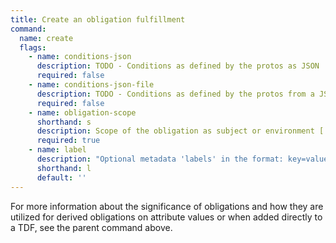 ```yaml
---
title: Create an obligation fulfillment
command:
  name: create
  flags:
    - name: conditions-json
      description: TODO - Conditions as defined by the protos as JSON
      required: false
    - name: conditions-json-file
      description: TODO - Conditions as defined by the protos from a JSON file
      required: false
    - name: obligation-scope
      shorthand: s
      description: Scope of the obligation as subject or environment [ SUBJECT, ENV ]
      required: true
    - name: label
      description: "Optional metadata 'labels' in the format: key=value"
      shorthand: l
      default: ''
---
```


For more information about the significance of obligations and how they are utilized for derived obligations on attribute values
or when added directly to a TDF, see the parent command above.

